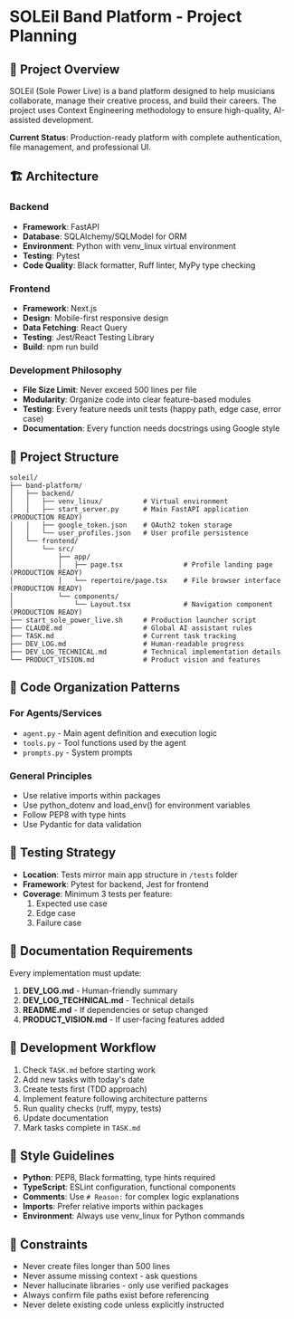 # SOLEil Band Platform - Project Planning

## 🎯 Project Overview

SOLEil (Sole Power Live) is a band platform designed to help musicians collaborate, manage their creative process, and build their careers. The project uses Context Engineering methodology to ensure high-quality, AI-assisted development.

**Current Status**: Production-ready platform with complete authentication, file management, and professional UI.

## 🏗️ Architecture

### Backend
- **Framework**: FastAPI
- **Database**: SQLAlchemy/SQLModel for ORM
- **Environment**: Python with venv_linux virtual environment
- **Testing**: Pytest
- **Code Quality**: Black formatter, Ruff linter, MyPy type checking

### Frontend
- **Framework**: Next.js
- **Design**: Mobile-first responsive design
- **Data Fetching**: React Query
- **Testing**: Jest/React Testing Library
- **Build**: npm run build

### Development Philosophy
- **File Size Limit**: Never exceed 500 lines per file
- **Modularity**: Organize code into clear feature-based modules
- **Testing**: Every feature needs unit tests (happy path, edge case, error case)
- **Documentation**: Every function needs docstrings using Google style

## 📁 Project Structure

```
soleil/
├── band-platform/
│   ├── backend/
│   │   ├── venv_linux/          # Virtual environment
│   │   ├── start_server.py      # Main FastAPI application (PRODUCTION READY)
│   │   ├── google_token.json    # OAuth2 token storage
│   │   └── user_profiles.json   # User profile persistence
│   └── frontend/
│       └── src/
│           ├── app/
│           │   ├── page.tsx               # Profile landing page (PRODUCTION READY)
│           │   └── repertoire/page.tsx    # File browser interface (PRODUCTION READY)
│           └── components/
│               └── Layout.tsx             # Navigation component (PRODUCTION READY)
├── start_sole_power_live.sh     # Production launcher script
├── CLAUDE.md                    # Global AI assistant rules
├── TASK.md                      # Current task tracking
├── DEV_LOG.md                   # Human-readable progress
├── DEV_LOG_TECHNICAL.md         # Technical implementation details
└── PRODUCT_VISION.md            # Product vision and features
```

## 🧱 Code Organization Patterns

### For Agents/Services
- `agent.py` - Main agent definition and execution logic
- `tools.py` - Tool functions used by the agent
- `prompts.py` - System prompts

### General Principles
- Use relative imports within packages
- Use python_dotenv and load_env() for environment variables
- Follow PEP8 with type hints
- Use Pydantic for data validation

## 🧪 Testing Strategy

- **Location**: Tests mirror main app structure in `/tests` folder
- **Framework**: Pytest for backend, Jest for frontend
- **Coverage**: Minimum 3 tests per feature:
  1. Expected use case
  2. Edge case
  3. Failure case

## 📝 Documentation Requirements

Every implementation must update:
1. **DEV_LOG.md** - Human-friendly summary
2. **DEV_LOG_TECHNICAL.md** - Technical details
3. **README.md** - If dependencies or setup changed
4. **PRODUCT_VISION.md** - If user-facing features added

## 🔄 Development Workflow

1. Check `TASK.md` before starting work
2. Add new tasks with today's date
3. Create tests first (TDD approach)
4. Implement feature following architecture patterns
5. Run quality checks (ruff, mypy, tests)
6. Update documentation
7. Mark tasks complete in `TASK.md`

## 🎨 Style Guidelines

- **Python**: PEP8, Black formatting, type hints required
- **TypeScript**: ESLint configuration, functional components
- **Comments**: Use `# Reason:` for complex logic explanations
- **Imports**: Prefer relative imports within packages
- **Environment**: Always use venv_linux for Python commands

## 🚫 Constraints

- Never create files longer than 500 lines
- Never assume missing context - ask questions
- Never hallucinate libraries - only use verified packages
- Always confirm file paths exist before referencing
- Never delete existing code unless explicitly instructed